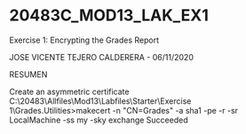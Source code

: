 # 20483C_MOD13_LAK_EX1
Exercise 1: Encrypting the Grades Report

JOSE VICENTE TEJERO CALDERERA - 06/11/2020

RESUMEN

Create an asymmetric certificate
C:\20483\Allfiles\Mod13\Labfiles\Starter\Exercise 1\Grades.Utilities>makecert -n "CN=Grades" -a sha1 -pe -r -sr LocalMachine -ss my -sky exchange
Succeeded
